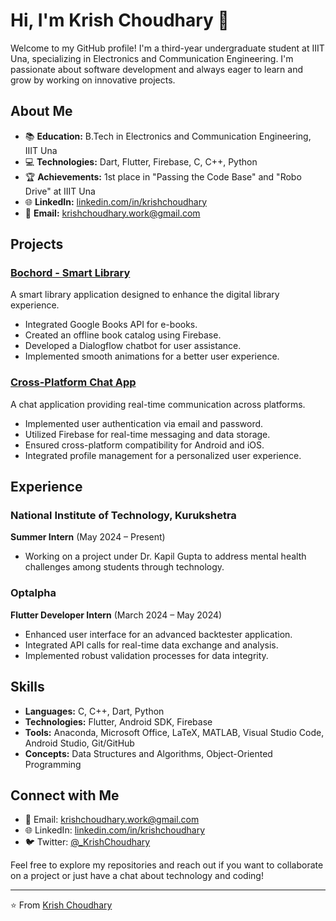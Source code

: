 # Hi, I'm Krish Choudhary 👋

Welcome to my GitHub profile! I'm a third-year undergraduate student at IIIT Una, specializing in Electronics and Communication Engineering. I'm passionate about software development and always eager to learn and grow by working on innovative projects.

## About Me

- 📚 **Education:** B.Tech in Electronics and Communication Engineering, IIIT Una
- 💻 **Technologies:** Dart, Flutter, Firebase, C, C++, Python
- 🏆 **Achievements:** 1st place in "Passing the Code Base" and "Robo Drive" at IIIT Una
- 🌐 **LinkedIn:** [linkedin.com/in/krishchoudhary](https://www.linkedin.com/in/krishchoudhary)
- 📧 **Email:** [krishchoudhary.work@gmail.com](mailto:krishchoudhary.work@gmail.com)

## Projects

### [Bochord - Smart Library](https://github.com/Krish-Choudhary/Bochord-Smart-Library)
A smart library application designed to enhance the digital library experience.
- Integrated Google Books API for e-books.
- Created an offline book catalog using Firebase.
- Developed a Dialogflow chatbot for user assistance.
- Implemented smooth animations for a better user experience.

### [Cross-Platform Chat App](https://github.com/Krish-Choudhary/chat_app)
A chat application providing real-time communication across platforms.
- Implemented user authentication via email and password.
- Utilized Firebase for real-time messaging and data storage.
- Ensured cross-platform compatibility for Android and iOS.
- Integrated profile management for a personalized user experience.

## Experience

### National Institute of Technology, Kurukshetra
**Summer Intern** (May 2024 – Present)
- Working on a project under Dr. Kapil Gupta to address mental health challenges among students through technology.

### Optalpha
**Flutter Developer Intern** (March 2024 – May 2024)
- Enhanced user interface for an advanced backtester application.
- Integrated API calls for real-time data exchange and analysis.
- Implemented robust validation processes for data integrity.

## Skills

- **Languages:** C, C++, Dart, Python
- **Technologies:** Flutter, Android SDK, Firebase
- **Tools:** Anaconda, Microsoft Office, LaTeX, MATLAB, Visual Studio Code, Android Studio, Git/GitHub
- **Concepts:** Data Structures and Algorithms, Object-Oriented Programming

## Connect with Me

- 📧 Email: [krishchoudhary.work@gmail.com](mailto:krishchoudhary.work@gmail.com)
- 🌐 LinkedIn: [linkedin.com/in/krishchoudhary](https://www.linkedin.com/in/krishchoudhary)
- 🐦 Twitter: [@_KrishChoudhary](https://twitter.com/_KrishChoudhary)

Feel free to explore my repositories and reach out if you want to collaborate on a project or just have a chat about technology and coding!

---

⭐️ From [Krish Choudhary](https://github.com/Krish-Choudhary)
